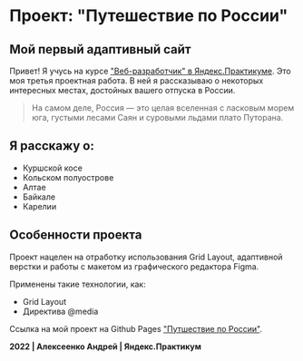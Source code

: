 # Проект: "Путешествие по России"
## Мой первый адаптивный сайт


Привет! Я учусь на курсе ["Веб-разработчик" в Яндекс.Практикуме](https://practicum.yandex.ru/web/?utm_source=yandex&utm_medium=cpc&utm_campaign=Yan_Sch_RF_Main_Brand-Prof_460&utm_content=sty_search:s_none:cid_68034063:gid_4759673173:kw_%D0%B2%D0%B5%D0%B1%20%D1%80%D0%B0%D0%B7%D1%80%D0%B0%D0%B1%D0%BE%D1%82%D0%BA%D0%B0%20%D1%8F%D0%BD%D0%B4%D0%B5%D0%BA%D1%81%20%D0%BF%D1%80%D0%B0%D0%BA%D1%82%D0%B8%D0%BA%D1%83%D0%BC:pid_35171221463:aid_11452426409:crid_0:rid_:p_1:pty_premium:mty_:mkw_:dty_desktop:cgcid_0:rn_%D0%9C%D0%BE%D1%81%D0%BA%D0%B2%D0%B0:rid_213&utm_term=%D0%B2%D0%B5%D0%B1%20%D1%80%D0%B0%D0%B7%D1%80%D0%B0%D0%B1%D0%BE%D1%82%D0%BA%D0%B0%20%D1%8F%D0%BD%D0%B4%D0%B5%D0%BA%D1%81%20%D0%BF%D1%80%D0%B0%D0%BA%D1%82%D0%B8%D0%BA%D1%83%D0%BC&yclid=13330672743002406911#short-program). Это моя третья проектная работа. В ней я рассказываю о некоторых интересных местах, достойных вашего отпуска в России.

> На самом деле, Россия — это целая вселенная
> с ласковым морем юга, густыми лесами Саян
> и суровыми льдами плато Путорана.

## Я расскажу о:

* Куршской косе
* Кольском полуострове
* Алтае
* Байкале
* Карелии




## Особенности проекта

Проект нацелен на отработку использования Grid Layout, адаптивной верстки и работы с макетом из графического редактора Figma.

Применены такие технологии, как:

* Grid Layout
* Директива @media

Ссылка на мой проект на Github Pages ["Путшествие по России"](https://alekseenkoandreydev.github.io/russian-travel/index.html).

**2022 | Алексеенко Андрей | Яндекс.Практикум**

